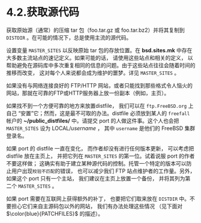 # 4.2.获取源代码

获取原始源（通常）的压缩 tar 包（foo.tar.gz 或 foo.tar.bz2）并将其复制到 `DISTDIR` 。在可能的情况下，总是使用主流的源代码。    

设置变量 `MASTER_SITES` 以反映原始 tar 包的存放位置。在 **bsd.sites.mk** 中存在大多数主流站点的速记定义。如果可能的话， 请使用这些站点和相关的定义， 以帮助避免在源码库中多次重复相同的信息的问题。由于这些站点往往会随着时间的推移而改变， 这对每个人来说都会成为维护的噩梦。详见 `MASTER_SITES` 。   

如果没有与网络连接良好的 FTP/HTTP 网站，或者只能找到那些格式令人恼火的网站，那就在可靠的FTP或HTTP服务器上放一份副本（例如，主页）。  
  
如果找不到一个方便可靠的地方来放置distfile， 我们可以在 `ftp.FreeBSD.org` 上自己 “安置”它；然而，这是最不可取的办法。distfile 必须放到某人的 `freefall` 帐户的 **~/public_distfiles/** 中。请提交 port 的人做这件事。这个人也会把 `MASTER_SITES` 设为 LOCAL/_username_ ， 其中 `username` 是他们的 FreeBSD 集群登录名。  
  
如果 port 的 distfile 一直在变化， 而作者却没有进行任何版本更新， 可以考虑把 distfile 放在主页上， 并把它列在 `MASTER_SITES` 的第一位。试着说服 port 的作者不要这样做； 这确实有助于建立某种源代码的控制。托管一个特定的版本可以防止用户出现`校验不匹配`的错误， 也可以减少我们 FTP 站点维护者的工作量。另外， 如果这个 port 只有一个主站， 我们建议在主页上放置一个备份， 并将其列为第二个 `MASTER_SITES` 。  
  
如果 port 需要在互联网上获得额外的补丁， 也要把它们取来放在 `DISTDIR` 中。不要担心它们来自主源码包以外的网站， 我们有办法处理这些情况 （见下面对 $\color{blue}{PATCHFILES}$ 的描述）。
